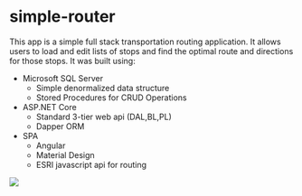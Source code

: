 # simple-router
This app is a simple full stack transportation routing application. It allows users to load and edit lists of stops and find the optimal route and directions for those stops. It was built using:

* Microsoft SQL Server 
    * Simple denormalized data structure
    * Stored Procedures for CRUD Operations
* ASP.NET Core
    * Standard 3-tier web api (DAL,BL,PL)
    * Dapper ORM 
* SPA 
    * Angular 
    * Material Design 
    * ESRI javascript api for routing


<img src="http://whereshappening.com/GIS/routing.gif"/>
